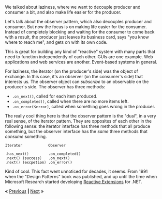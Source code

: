 We talked about laziness, where we want to decouple producer and consumer a
bit, and also make life easier for the producer.

Let's talk about the observer pattern, which also decouples producer and
consumer. But now the focus is on making life easier for the consumer. Instead
of completely blocking and waiting for the consumer to come back with a result,
the producer just leaves its business card, says "you know where to reach me",
and gets on with its own code.

This is great for building any kind of "reactive" system with many parts that
need to function independently of each other. GUIs are one example. Web
applications and web services are another. Event-based systems in general.

For laziness, the iterator (on the producer's side) was the object of exchange.
In this case, it's an observer (on the consumer's side) that interests us. The
observer object can *subscribe* to an observable on the producer's side. The
observer has three methods:

* `.on_next()`, called for each item produced.
* `.on_completed()`, called when there are no more items left.
* `.on_error($error)`, called when something goes wrong in the producer.

The really cool thing here is that the observer pattern is the "dual", in a
very real sense, of the iterator pattern. They are opposites of each other in
the following sense: the iterator interface has three methods that all produce
something, but the observer interface has the *same* three methods that
*consume* something.

    Iterator            Observer

    .has_next()         .on_completed()
    .next() (success)   .on_next()
    .next() (excpetion) .on_error()

Kind of cool. This fact went unnoticed for decades, it seems. From 1991 when
the "Design Patterns" book was published, and up until the time when Microsoft
Research started developing [Reactive Extensions](https://rx.codeplex.com/) for
.NET.

**«** [Previous](FRINGE.md) **|** [Next](ELEVATOR.md) **»**
